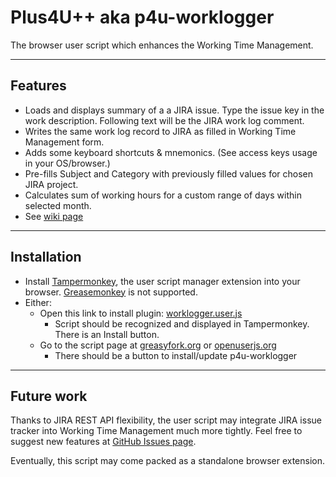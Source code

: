 # Plus4U++ aka p4u-worklogger
The browser user script which enhances the Working Time Management.

***

## Features
- Loads and displays summary of a a JIRA issue. Type the issue key in the work description. Following text will be the JIRA work log comment.
- Writes the same work log record to JIRA as filled in Working Time Management form.
- Adds some keyboard shortcuts & mnemonics. (See access keys usage in your OS/browser.)
- Pre-fills Subject and Category with previously filled values for chosen JIRA project.
- Calculates sum of working hours for a custom range of days within selected month.
- See [wiki page](https://github.com/bubblefoil/p4u-worklogger/wiki/Features)

***

## Installation
- Install [Tampermonkey](https://tampermonkey.net), the user script manager
 extension into your browser. [Greasemonkey](https://www.greasespot.net) is not supported. 
- Either:
  - Open this link to install plugin: [worklogger.user.js](https://github.com/bubblefoil/p4u-worklogger/raw/master/worklogger.user.js)
    - Script should be recognized and displayed in Tampermonkey. There is an Install button.
  - Go to the script page at [greasyfork.org](https://greasyfork.org/en/scripts/36386-p4u-worklogger) or [openuserjs.org](https://openuserjs.org/scripts/bubblefoil/p4u-worklogger)
    - There should be a button to install/update p4u-worklogger

***

## Future work
Thanks to JIRA REST API flexibility, the user script may integrate JIRA issue tracker into Working Time Management much more tightly.
Feel free to suggest new features at [GitHub Issues page](https://github.com/bubblefoil/p4u-worklogger/issues).

Eventually, this script may come packed as a standalone browser extension.
